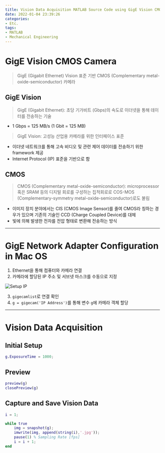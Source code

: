 ```yaml
---
title: Vision Data Acquisition MATLAB Source Code using GigE Vision CMOS Camera
date: 2022-01-04 23:39:26
categories:
- Etc.
tags:
- MATLAB
- Mechanical Engineering
---
```

# GigE Vision CMOS Camera

> GigE (Gigabit Ethernet) Vision 표준 기반 CMOS (Complementary metal-oxide-semiconductor) 카메라

## GigE Vision

> GigE (Gigabit Ethernet): 초당 기가비트 (Gbps)의 속도로 이더넷을 통해 데이터를 전송하는 기술

+ 1 Gbps = 125 MB/s (1 Gbit = 125 MB)

> GigE Vision: 고성능 산업용 카메라를 위한 인터페이스 표준

+ 이더넷 네트워크를 통해 고속 비디오 및 관련 제어 데이터를 전송하기 위한 framework 제공
+ Internet Protocol (IP) 표준을 기반으로 함

## CMOS

> CMOS (Complementary metal-oxide-semiconductor): microprocessor 혹은 SRAM 등의 디지털 회로를 구성하는 집적회로로 COS-MOS (Complementary-symmetry metal-oxide-semiconductor)로도 불림

+ 이미지 장치 분야에서는 CIS (CMOS Image Sensor)를 줄여 CMOS라 칭하는 경우가 있으며 기존의 기술인 CCD (Charge Coupled Device)를 대체
+ 빛에 의해 발생한 전자를 전압 형태로 변환해 전송하는 방식

<!-- More -->

***

# GigE Network Adapter Configuration in Mac OS

1. Ethernet을 통해 컴퓨터와 카메라 연결
2. 카메라에 할당된 IP 주소 및 서브넷 마스크를 수동으로 지정

![Setup IP](/images/matlab-gige-vision-cmos-camera/148081038-79787f47-7109-4ebf-8087-402f59aa1521.png)

3. `gigecamlist`로 연결 확인
4. `g = gigecam('IP Address')`를 통해 변수 `g`에 카메라 객체 할당

***

# Vision Data Acquisition

## Initial Setup

~~~Matlab
g.ExposureTime = 1000;
~~~

## Preview

~~~Matlab
preview(g)
closePreview(g)
~~~

## Capture and Save Vision Data

~~~Matlab
i = 1;

while true
    img = snapshot(g);
    imwrite(img, append(string(i),'.jpg'));
    pause(1) % Sampling Rate [fps]
    i = i + 1;
end
~~~